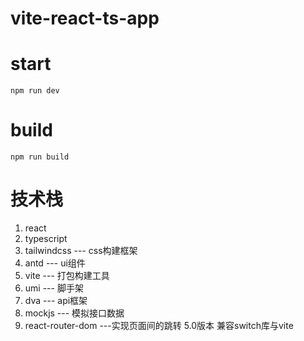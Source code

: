 # vite-react-ts-app

# start
```
npm run dev
```
# build
```
npm run build
```

# 技术栈
1. react
2. typescript
3. tailwindcss --- css构建框架
4. antd --- ui组件
5. vite --- 打包构建工具
6. umi --- 脚手架
7. dva --- api框架
8. mockjs --- 模拟接口数据
9. react-router-dom ---实现页面间的跳转 5.0版本 兼容switch库与vite